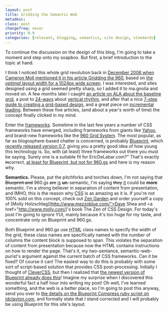 ```yaml
---
layout: post
title: Gridding the Semantic Web
metadesc: 
class: post
changefreq: never
priority: 0.9
categories: [relevant, blogging, semantics, site design, standards]
---
```

To continue the discussion on the design of this blog, I'm going to take a moment and step onto my 
soapbox.  But first, a brief introduction to the topic at hand.

I think I noticed this whole grid revolution back in 
[December 2006 when Cameron Moll mentioned it in his article Gridding the 960](http://cameronmoll.com/archives/2006/12/gridding_the_960/), 
based on [the *optimal* layout width for a 1024px wide screen](http://www.cameronmoll.com/archives/001220.html). 
I was interested, and sites designed using a grid seemed pretty sharp, so I added it to ma.gnolia and moved on.  A few months 
later I caught [an article on ALA about the baseline grid](http://www.alistapart.com/articles/settingtypeontheweb/), 
a post to [24-ways](http://24ways.org/) about 
[vertical rhythm](http://24ways.org/2006/compose-to-a-vertical-rhythm), and after that a nice 
[7-step guide to creating a grid-based design](http://www.sachagreif.com/blog/seven-smooth-steps-to-superb-grids/), 
and a great piece on [incremental leading](http://www.markboulton.co.uk/journal/comments/incremental_leading/). 
Between these five articles, (and about a year's worth of time) the concept finally clicked in my mind.

Enter the [frameworks](http://www.alistapart.com/articles/frameworksfordesigners/).  Sometime in the last few 
years a number of CSS frameworks have emerged, including frameworks from giants like 
[Yahoo](http://developer.yahoo.com/yui/grids/), and brand-new frameworks like the 
[960 Grid System](http://960.gs/).  The most popular, as far as blogosphere-based chatter is concerned, 
is probably [Blueprint](http://code.google.com/p/blueprintcss/), which 
[recently released version 0.7](http://bjorkoy.com/past/2008/2/20/blueprint_07_has_arrived/), giving you a 
pretty good idea of how young this technology is.  So, with (at least) three frameworks out there you must be saying. 
Surely one is a suitable fit for EricDeLabar.com?"  That's exactly <del>in</del>correct, 
<ins>at least for Blueprint, but not for 960.gs</ins> and here is my reason why.

**Semantics.**  Please, put the pitchforks and torches down, I'm not saying that <del>Blueprint and</del> 960.gs 
<del>are</del> <ins>is</ins> **un**-semantic, I'm saying <del>they</del> <ins>it</ins> could be 
**more** semantic.  I'm a strong believer in separation of content from presentation, and IMHO, 
this is the reason why <acronym title="Cascading Style Sheet">CSS</acronym> 
is as amazing as it is.  If you're not 100% sold on this concept, check out [Zen Garden](http://www.csszengarden.com/) 
and order yourself a copy of [Molly Holzschlag](http://www.mezzoblue.com/">Dave Shea</a> and <a href="http://www.molly.com/)'s 
book The Zen of CSS Design.  For today's post I'm going to ignore 
YUI, mainly because it's too huge for my taste, and concentrate only on Blueprint and 960.gs.

Both Blueprint and 960.gs use <acronym title="HyperText Markup Language">HTML</acronym> class names 
to specify the width of the grid, these class names are specifically named with the number of columns the content block 
is supposed to span.  This violates the separation of content from presentation because now the HTML 
contains instructions on how to render the page.  That's it, my two-sentance, semantic-web-purist's argument against the 
current batch of CSS frameworks.  Can it be fixed?  Of course it can!  The easiest way to do this 
is probably with some sort of script-based solution that provides CSS post-processing.  Initially 
I thought of [CleverCSS](http://sandbox.pocoo.org/clevercss/), but then I realized that 
[the newest version of Blueprint already does this](http://bjorkoy.com/past/2008/2/20/blueprint_07_has_arrived/)! 
Imagine my surprise when I discovered this wonderful fact a half hour into writing my post!  Oh well, I've learned something, 
and the web is a better place, so I'm going to post this anyway, send you over to 
[the details on the Blueprint Compress ruby script on jdclayton.com](http://jdclayton.com/blueprints_compress_a_walkthrough.html), 
and formally state that I stand corrected and I will probably be using Blueprint for this site's layout.
